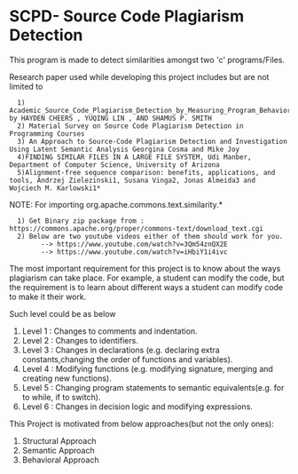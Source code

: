 # SCPD- Source Code Plagiarism Detection 
This program is made to detect similarities amongst two 'c' programs/Files.

Research paper used while developing this project includes but are not limited to 

      1) Academic_Source_Code_Plagiarism_Detection_by_Measuring_Program_Behavioral_Similarity by HAYDEN CHEERS , YUQING LIN , AND SHAMUS P. SMITH
      2) Material Survey on Source Code Plagiarism Detection in Programming Courses
      3) An Approach to Source-Code Plagiarism Detection and Investigation Using Latent Semantic Analysis Georgina Cosma and Mike Joy 
      4)FINDING SIMILAR FILES IN A LARGE FILE SYSTEM, Udi Manber, Department of Computer Science, University of Arizona
      5)Alignment-free sequence comparison: benefits, applications, and tools, Andrzej Zielezinski1, Susana Vinga2, Jonas Almeida3 and Wojciech M. Karlowski1*
      
NOTE: For importing org.apache.commons.text.similarity.* 

      1) Get Binary zip package from : https://commons.apache.org/proper/commons-text/download_text.cgi
      2) Below are two youtube videos either of them should work for you.
            --> https://www.youtube.com/watch?v=3Qm54znQX2E
            --> https://www.youtube.com/watch?v=iHbiY1i4ivc


The most important requirement for this project is to know about the ways plagiarism can take place. For example, a 
student can modify the code, but the requirement is to learn about different ways a student can modify code to make 
it their work. 

Such level could be as below 

   1) Level 1 : Changes to comments and indentation.
   2) Level 2 : Changes to identifiers.
   3) Level 3 : Changes in declarations (e.g. declaring extra constants,changing the order of functions and variables).
   4) Level 4 : Modifying functions (e.g. modifying signature, merging and creating new functions).
   5) Level 5 : Changing program statements to semantic equivalents(e.g. for to while, if to switch).
   6) Level 6 : Changes in decision logic and modifying expressions.
 


This Project is motivated from below approaches(but not the only ones):

   1) Structural Approach
   2) Semantic Approach
   3) Behavioral Approach 
   
 

